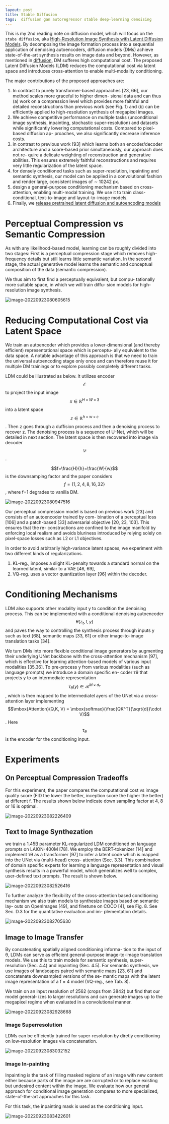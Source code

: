 ```yaml
---
layout: post
title: Stable Diffusion
tags:  diffusion gan autoregressor stable deep-learning denoising
---
```

This is my 2nd reading note on diffusion model, which will focus on the `stabe diffusion`, aka [High-Resolution Image Synthesis with Latent Diffusion Models](https://arxiv.org/abs/2112.10752v2). By decomposing the image formation process into a sequential application of denoising autoencoders, diffusion models (DMs) achieve state-of-the-art synthesis results on image data and beyond. However, as mentioned in [diffusion](https://zhangtemplar.github.io/diffusion/), DM sufferes high computational cost. The proposed Latent Diffusion Models (LDM) reduces the computational cost via latent space and introduces cross-attention to enable multi-modality conditioning.

The major contributions of the proposed approaches are:

1. In contrast to purely transformer-based approaches [23, 66], our method scales more graceful to higher dimen- sional data and can thus (a) work on a compression level which provides more faithful and detailed reconstructions than previous work (see Fig. 1) and (b) can be efficiently applied to high-resolution synthesis of megapixel images.
2. We achieve competitive performance on multiple tasks (unconditional image synthesis, inpainting, stochastic super-resolution) and datasets while significantly lowering computational costs. Compared to pixel-based diffusion ap- proaches, we also significantly decrease inference costs. 
3. in contrast to previous work [93] which learns both an encoder/decoder architecture and a score-based prior simultaneously, our approach does not re- quire a delicate weighting of reconstruction and generative abilities. This ensures extremely faithful reconstructions and requires very little regularization of the latent space.
4. for densely conditioned tasks such as super-resolution, inpainting and semantic synthesis, our model can be applied in a convolutional fashion and render large, consistent images of ∼ 10242 px.
5. design a general-purpose conditioning mechanism based on cross-attention, enabling multi-modal training. We use it to train class-conditional, text-to-image and layout-to-image models.
6. Finally, we [release pretrained latent diffusion and autoencoding models](https://github.com/CompVis/latent-diffusion) 

# Perceptual Compression vs Semantic Compression

As with any likelihood-based model, learning can be roughly divided into two stages: First is a perceptual compression stage which removes high-frequency details but still learns little semantic variation. In the second stage, the actual generative model learns the semantic and conceptual composition of the data (semantic compression). 

We thus aim to first find a perceptually equivalent, but compu- tationally more suitable space, in which we will train diffu- sion models for high-resolution image synthesis.

![image-20220923080605615](https://raw.githubusercontent.com/zhangtemplar/zhangtemplar.github.io/master/uPic/2022_09_23_08_06_06_image-20220923080605615.png)

# Reducing Computational Cost via Latent Space

We train an autoencoder which provides a lower-dimensional (and thereby efficient) representational space which is perceptu- ally equivalent to the data space. A notable advantage of this approach is that we need to train the universal autoencoding stage only once and can therefore reuse it for multiple DM trainings or to explore possibly completely different tasks.

LDM could be illustrated as below. It utilizes encoder $$\mathcal{E}$$ to project the input image $$x\in\mathbb{R}^{H\times W\times 3}$$ into a latent space $$z\in\mathbb{R}^{h\times w\times c}$$. Then z goes through a duffision process and then a denoising process to recover z. The denoising process is a sequence of U-Net, which will be detailed in next section. The latent space is then recovered into image via decoder $$\mathcal{D}$$.

$$f=\frac{H}{h}=\frac{W}{w}$$ is the downsamping factor and the paper considers $$f=\{1, 2, 4, 8, 16, 32\}$$, where f=1 degrades to vanilla DM.

![image-20220923080947516](https://raw.githubusercontent.com/zhangtemplar/zhangtemplar.github.io/master/uPic/2022_09_23_08_09_47_image-20220923080947516.png)

Our perceptual compression model is based on previous work [23] and consists of an autoencoder trained by com- bination of a perceptual loss [106] and a patch-based [33] adversarial objective [20, 23, 103]. This ensures that the re- constructions are confined to the image manifold by enforcing local realism and avoids bluriness introduced by relying solely on pixel-space losses such as L2 or L1 objectives.

In order to avoid arbitrarily high-variance latent spaces, we experiment with two different kinds of regularizations. 

1. KL-reg., imposes a slight KL-penalty towards a standard normal on the learned latent, similar to a VAE [46, 69], 
2. VQ-reg. uses a vector quantization layer [96] within the decoder.

# Conditioning Mechanisms

LDM also supports other modality input y to condition the denoising process.  This can be implemented with a conditional denoising autoencoder $$\theta(z_t, t, y)$$ and paves the way to controlling the synthesis process through inputs y such as text [68], semantic maps [33, 61] or other image-to-image translation tasks [34].

We turn DMs into more flexible conditional image generators by augmenting their underlying UNet backbone with the cross-attention mechanism [97], which is effective for learning attention-based models of various input modalities [35,36]. To pre-process y from various modalities (such as language prompts) we introduce a domain specific en- coder τθ that projects y to an intermediate representation $$\tau_\theta(y)\in\mathcal{R}^{M\times d_\tau}$$, which is then mapped to the intermediatel ayers of the UNet via a cross-attention layer implementing $$\mbox{Attention}(Q,K, V) = \mbox{softmax}(\frac{QK^T}{\sqrt{d}}\cdot V)$$. Here $$\tau_\theta$$ is the encoder for the conditioning input.

# Experiments

## On Perceptual Compression Tradeoffs

For this experiment, the paper compares the computational cost vs image quality score (FID the lower the better, inception score the higher the better) at different f. The results shown below indicate down sampling factor at 4, 8 or 16 is optimal.

![image-20220923082226409](https://raw.githubusercontent.com/zhangtemplar/zhangtemplar.github.io/master/uPic/2022_09_23_08_22_26_image-20220923082226409.png)

## Text to Image Synthezation

we train a 1.45B parameter KL-regularized LDM conditioned on language prompts on LAION-400M [78]. We employ the BERT-tokenizer [14] and implement τθ as a transformer [97] to infer a latent code which is mapped into the UNet via (multi-head) cross- attention (Sec. 3.3). This combination of domain specific experts for learning a language representation and visual synthesis results in a powerful model, which generalizes well to complex, user-defined text prompts. The result is shown below.

![image-20220923082526416](https://raw.githubusercontent.com/zhangtemplar/zhangtemplar.github.io/master/uPic/2022_09_23_08_25_26_image-20220923082526416.png)

To further analyze the flexibility of the cross-attention based conditioning mechanism we also train models to synthesize images based on semantic lay- outs on OpenImages [49], and finetune on COCO [4], see Fig. 8. See Sec. D.3 for the quantitative evaluation and im- plementation details.

![image-20220923082705630](https://raw.githubusercontent.com/zhangtemplar/zhangtemplar.github.io/master/uPic/2022_09_23_08_27_05_image-20220923082705630.png)

## Image to Image Transfer

By concatenating spatially aligned conditioning informa- tion to the input of θ, LDMs can serve as efficient general-purpose image-to-image translation models. We use this to train models for semantic synthesis, super-resolution (Sec. 4.4) and inpainting (Sec. 4.5). For semantic synthesis, we use images of landscapes paired with semantic maps [23, 61] and concatenate downsampled versions of the se- mantic maps with the latent image representation of a f = 4 model (VQ-reg., see Tab. 8).

We train on an input resolution of 2562 (crops from 3842) but find that our model general- izes to larger resolutions and can generate images up to the megapixel regime when evaluated in a convolutional manner.

![image-20220923082928668](https://raw.githubusercontent.com/zhangtemplar/zhangtemplar.github.io/master/uPic/2022_09_23_08_29_28_image-20220923082928668.png)

### Image Superresolution

LDMs can be efficiently trained for super-resolution by diretly conditioning on low-resolution images via concatenation.

![image-20220923083032152](https://raw.githubusercontent.com/zhangtemplar/zhangtemplar.github.io/master/uPic/2022_09_23_08_30_32_image-20220923083032152.png)

### Image In-painting

Inpainting is the task of filling masked regions of an image with new content either because parts of the image are are corrupted or to replace existing but undesired content within the image. We evaluate how our general approach for conditional image generation compares to more specialized, state-of-the-art approaches for this task.

For this task, the inpainting mask is used as the conditioning input.

![image-20220923083422601](https://raw.githubusercontent.com/zhangtemplar/zhangtemplar.github.io/master/uPic/2022_09_23_08_34_22_image-20220923083422601.png)
